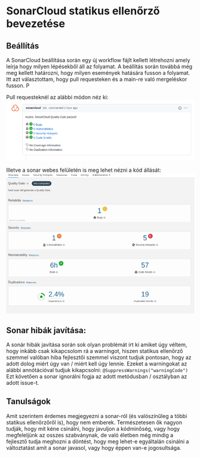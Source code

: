 # SonarCloud statikus ellenőrző bevezetése

## Beállítás
A SonarCloud beállítása során egy új workflow fájlt kellett létrehozni amely leírja hogy milyen
lépésekből áll az folyamat. A beállítás során továbbá még meg kellett határozni, hogy milyen események hatására
fusson a folyamat. Itt azt választottam, hogy pull requesteken és a main-re való mergeléskor fusson.
P

Pull requesteknél az alábbi módon néz ki:
![alt text](./img/sonar-pr.png)

Illetve a sonar webes felületén is meg lehet nézni a kód állását:
![alt text](./img/sonar-cloud.png)

## Sonar hibák javítása:
A sonár hibák javítása során sok olyan problémát írt ki amiket úgy véltem, hogy inkább csak kikapcsolom 
rá a warningot, hiszen statikus ellenőrző szemmel valóban hiba fejlesztői szemmel viszont tudjuk pontosan,
hogy az adott dolog miért úgy van / miért kell úgy lennie.
Ezeket a warningokat az alábbi annótációval tudjuk kikapcsolni: `@SuppressWarnings("warningCode")`
Ezt követően a sonar ignorálni fogja az adott metódusban / osztályban az adott issue-t.

## Tanulságok
Amit szerintem érdemes megjegyezni a sonar-ról (és valószínűleg a többi statikus ellenőrzőről is),
hogy nem emberek. Természetesen ők nagyon tudják, hogy mit kéne csinálni, hogy javuljon a kódminőség,
vagy hogy megfeleljünk az osszes szabványnak, de való életben még mindig a fejlesztő tudja meghozni a döntést,
hogy meg lehet-e egyáltalán csinálni a változtatást amit a sonar javasol, vagy hogy éppen van-e jogosultsága.